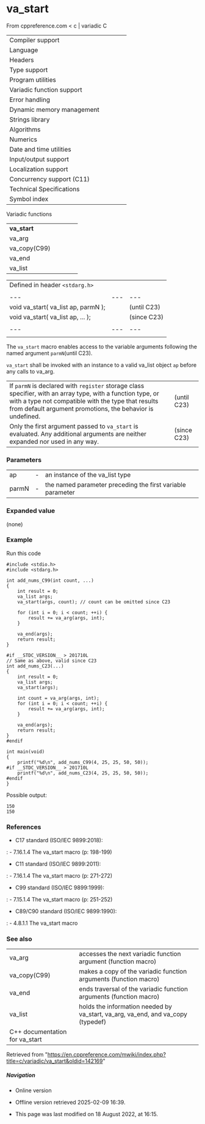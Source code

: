 # va_start

From cppreference.com
< c‎ | variadic
 C

|  |  |  |  |  |
| --- | --- | --- | --- | --- |
| Compiler support | | | | |
| Language | | | | |
| Headers | | | | |
| Type support | | | | |
| Program utilities | | | | |
| Variadic function support | | | | |
| Error handling | | | | |
| Dynamic memory management | | | | |
| Strings library | | | | |
| Algorithms | | | | |
| Numerics | | | | |
| Date and time utilities | | | | |
| Input/output support | | | | |
| Localization support | | | | |
| Concurrency support (C11) | | | | |
| Technical Specifications | | | | |
| Symbol index | | | | |

 Variadic functions

|  |  |  |  |  |
| --- | --- | --- | --- | --- |
| ****va_start**** | | | | |
| va_arg | | | | |
| va_copy(C99) | | | | |
| va_end | | | | |
| va_list | | | | |

|  |  |  |
| --- | --- | --- |
| Defined in header `<stdarg.h>` |  |  |
|  |  |  |
| --- | --- | --- |
| void va_start( va_list ap, parmN ); |  | (until C23) |
| void va_start( va_list ap, ... ); |  | (since C23) |
|  |  |  |
| --- | --- | --- |
|  |  |  |

The `va_start` macro enables access to the variable arguments following the named argument `parmN`(until C23).

`va_start` shall be invoked with an instance to a valid va_list object `ap` before any calls to va_arg.

|  |  |
| --- | --- |
| If `parmN` is declared with `register` storage class specifier, with an array type, with a function type, or with a type not compatible with the type that results from default argument promotions, the behavior is undefined. | (until C23) |
| Only the first argument passed to `va_start` is evaluated. Any additional arguments are neither expanded nor used in any way. | (since C23) |

### Parameters

|  |  |  |
| --- | --- | --- |
| ap | - | an instance of the va_list type |
| parmN | - | the named parameter preceding the first variable parameter |

### Expanded value

(none)

### Example

Run this code

```
#include <stdio.h>
#include <stdarg.h>
 
int add_nums_C99(int count, ...)
{
    int result = 0;
    va_list args;
    va_start(args, count); // count can be omitted since C23
 
    for (int i = 0; i < count; ++i) {
        result += va_arg(args, int);
    }
 
    va_end(args);
    return result;
}
 
#if __STDC_VERSION__ > 201710L
// Same as above, valid since C23
int add_nums_C23(...)
{
    int result = 0;
    va_list args;
    va_start(args);
 
    int count = va_arg(args, int);
    for (int i = 0; i < count; ++i) {
        result += va_arg(args, int);
    }
 
    va_end(args);
    return result;
}
#endif
 
int main(void)
{
    printf("%d\n", add_nums_C99(4, 25, 25, 50, 50));
#if __STDC_VERSION__ > 201710L
    printf("%d\n", add_nums_C23(4, 25, 25, 50, 50));
#endif
}

```

Possible output:

```
150
150

```

### References

- C17 standard (ISO/IEC 9899:2018):

:   - 7.16.1.4 The va_start macro (p: 198-199)

- C11 standard (ISO/IEC 9899:2011):

:   - 7.16.1.4 The va_start macro (p: 271-272)

- C99 standard (ISO/IEC 9899:1999):

:   - 7.15.1.4 The va_start macro (p: 251-252)

- C89/C90 standard (ISO/IEC 9899:1990):

:   - 4.8.1.1 The va_start macro

### See also

|  |  |
| --- | --- |
| va_arg | accesses the next variadic function argument   (function macro) |
| va_copy(C99) | makes a copy of the variadic function arguments   (function macro) |
| va_end | ends traversal of the variadic function arguments   (function macro) |
| va_list | holds the information needed by va_start, va_arg, va_end, and va_copy   (typedef) |
| C++ documentation for va_start | |

Retrieved from "<https://en.cppreference.com/mwiki/index.php?title=c/variadic/va_start&oldid=142169>"

##### Navigation

- Online version
- Offline version retrieved 2025-02-09 16:39.

- This page was last modified on 18 August 2022, at 16:15.